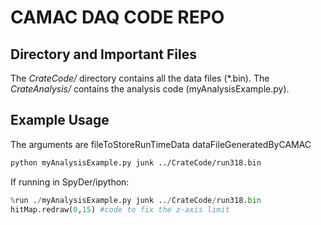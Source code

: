 # CAMAC DAQ CODE REPO

## Directory and Important Files
The *CrateCode/* directory contains all the data files (*.bin). The *CrateAnalysis/* contains the analysis code (myAnalysisExample.py).

## Example Usage
The arguments are fileToStoreRunTimeData dataFileGeneratedByCAMAC

```bash
python myAnalysisExample.py junk ../CrateCode/run318.bin
```
If running in SpyDer/ipython:

```python
%run ./myAnalysisExample.py junk ../CrateCode/run318.bin
hitMap.redraw(0,15) #code to fix the z-axis limit
```

